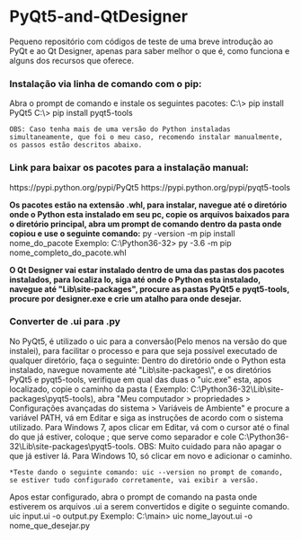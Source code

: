 # PyQt5-and-QtDesigner
Pequeno repositório com códigos de teste de uma breve introdução ao PyQt e ao Qt Designer, apenas para saber melhor o que é, como funciona e alguns dos recursos que oferece.
<h3>Instalação via linha de comando com o pip:</h3>
	Abra o prompt de comando e instale os seguintes pacotes:
		C:\> pip install PyQt5
		C:\> pip install pyqt5-tools

	OBS: Caso tenha mais de uma versão do Python instaladas simultaneamente, que foi o meu caso, recomendo instalar manualmente, os passos estão descritos abaixo.
		
<h3>Link para baixar os pacotes para a instalação manual:</h3>
	https://pypi.python.org/pypi/PyQt5
	https://pypi.python.org/pypi/pyqt5-tools
	
<b>Os pacotes estão na extensão .whl, para instalar, navegue até o diretório onde o Python esta instalado em seu pc, copie os arquivos baixados para o diretório principal, abra um prompt de comando dentro da pasta onde copiou e use o seguinte comando:</b>
	py -version -m pip install nome_do_pacote
	Exemplo: C:\Python36-32> py -3.6 -m pip nome_completo_do_pacote.whl
	
<b>O Qt Designer vai estar instalado dentro de uma das pastas dos pacotes instalados, para localiza lo, siga até onde o Python esta instalado, navegue até "Lib\site-packages\", procure as pastas PyQt5 e pyqt5-tools, procure por designer.exe e crie um atalho para onde desejar.</b>
 
<h3>Converter de .ui para .py</h3>
No PyQt5, é utilizado o uic para a conversão(Pelo menos na versão do que instalei), para facilitar o processo e para que seja possível executado de qualquer diretório, faça o seguinte:
	Dentro do diretório onde o Python esta instalado, navegue novamente até "Lib\site-packages\", e os diretórios PyQt5 e pyqt5-tools, verifique em qual das duas o "uic.exe" esta, apos localizado, copie o caminho da pasta ( Exemplo: C:\Python36-32\Lib\site-packages\pyqt5-tools), abra "Meu computador > propriedades > Configurações avançadas do sistema > Variáveis de Ambiente" e procure a variável PATH, vá em Editar e siga as instruções de acordo com o sistema utilizado.
		Para Windows 7, apos clicar em Editar, vá com o cursor até o final do que já estiver, coloque ; que serve como separador e cole C:\Python36-32\Lib\site-packages\pyqt5-tools. OBS: Muito cuidado para não apagar o que já estiver lá. 
		Para Windows 10, só clicar em novo e adicionar o caminho.
		
	*Teste dando o seguinte comando: uic --version no prompt de comando, se estiver tudo configurado corretamente, vai exibir a versão.
		
Apos estar configurado, abra o prompt de comando na pasta onde estiverem os arquivos .ui a serem convertidos e digite o seguinte comando.
	uic input.ui -o output.py
	Exemplo: C:\main> uic nome_layout.ui -o nome_que_desejar.py